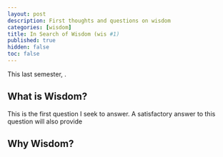 ```yaml
---
layout: post
description: First thoughts and questions on wisdom
categories: [wisdom]
title: In Search of Wisdom (wis #1)
published: true
hidden: false
toc: false
---
```

This last semester, . 

## What is Wisdom?
This is the first question I seek to answer. A satisfactory answer to this question will also provide 

## Why Wisdom?